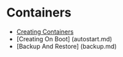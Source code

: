 # Containers

* [Creating Containers](creating.md)
* [Creating On Boot] (autostart.md)
* [Backup And Restore] (backup.md)